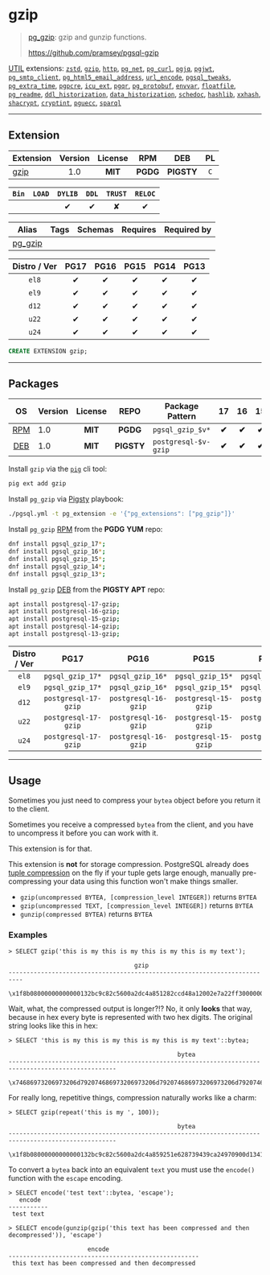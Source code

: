 # gzip


> [pg_gzip](https://github.com/pramsey/pgsql-gzip): gzip and gunzip functions.
>
> https://github.com/pramsey/pgsql-gzip





[UTIL](/util) extensions: [`zstd`](/zstd), [`gzip`](/gzip), [`http`](/http), [`pg_net`](/pg_net), [`pg_curl`](/pg_curl), [`pgjq`](/pgjq), [`pgjwt`](/pgjwt), [`pg_smtp_client`](/pg_smtp_client), [`pg_html5_email_address`](/pg_html5_email_address), [`url_encode`](/url_encode), [`pgsql_tweaks`](/pgsql_tweaks), [`pg_extra_time`](/pg_extra_time), [`pgpcre`](/pgpcre), [`icu_ext`](/icu_ext), [`pgqr`](/pgqr), [`pg_protobuf`](/pg_protobuf), [`envvar`](/envvar), [`floatfile`](/floatfile), [`pg_readme`](/pg_readme), [`ddl_historization`](/ddl_historization), [`data_historization`](/data_historization), [`schedoc`](/schedoc), [`hashlib`](/hashlib), [`xxhash`](/xxhash), [`shacrypt`](/shacrypt), [`cryptint`](/cryptint), [`pguecc`](/pguecc), [`sparql`](/sparql)


-------
## Extension


| Extension | Version | License | RPM | DEB | PL |
|-----------|:-------:|:-------:|:---:|:---:|:--:|
| [gzip](https://github.com/pramsey/pgsql-gzip) | 1.0 | **<span class="tcblue">MIT</span>** | **<span class="tccyan">PGDG</span>** | **<span class="tcwarn">PIGSTY</span>** | `C` |



| `Bin` | `LOAD` | `DYLIB` | `DDL` | `TRUST` | `RELOC` |
|:-----:|:------:|:-------:|:-----:|:-------:|:-------:|
|  |  | <span class="tcblue">✔</span> | <span class="tcblue">✔</span> | <span class="tcwarn">✘</span> | <span class="tcblue">✔</span> |



| Alias | Tags | Schemas | Requires | Required by |
|-------|------|---------|----------|-------------|
| [pg_gzip](/gzip) |  |  |  |  |



| Distro / Ver | PG17 | PG16 | PG15 | PG14 | PG13 |
|:------------:|:----:|:----:|:----:|:----:|:----:|
| `el8` | <span class="tcblue">✔</span> | <span class="tcblue">✔</span> | <span class="tcblue">✔</span> | <span class="tcblue">✔</span> | <span class="tcblue">✔</span> |
| `el9` | <span class="tcblue">✔</span> | <span class="tcblue">✔</span> | <span class="tcblue">✔</span> | <span class="tcblue">✔</span> | <span class="tcblue">✔</span> |
| `d12` | <span class="tcblue">✔</span> | <span class="tcblue">✔</span> | <span class="tcblue">✔</span> | <span class="tcblue">✔</span> | <span class="tcblue">✔</span> |
| `u22` | <span class="tcblue">✔</span> | <span class="tcblue">✔</span> | <span class="tcblue">✔</span> | <span class="tcblue">✔</span> | <span class="tcblue">✔</span> |
| `u24` | <span class="tcblue">✔</span> | <span class="tcblue">✔</span> | <span class="tcblue">✔</span> | <span class="tcblue">✔</span> | <span class="tcblue">✔</span> |





```sql
CREATE EXTENSION gzip;
```

-----------


## Packages


| OS | Version | License | REPO | Package Pattern | 17 | 16 | 15 | 14 | 13 | Dependency |
|:--:|---------|:-------:|:----:|-----------------|:--:|:--:|:--:|:--:|:--:|------------|
| [RPM](/rpm) | 1.0 | **<span class="tcblue">MIT</span>** | **<span class="tccyan">PGDG</span>** | `pgsql_gzip_$v*` | **<span class="tccyan">✔</span>** | **<span class="tccyan">✔</span>** | **<span class="tccyan">✔</span>** | **<span class="tccyan">✔</span>** | **<span class="tccyan">✔</span>** |  |
| [DEB](/deb) | 1.0 | **<span class="tcblue">MIT</span>** | **<span class="tcwarn">PIGSTY</span>** | `postgresql-$v-gzip` | **<span class="tccyan">✔</span>** | **<span class="tccyan">✔</span>** | **<span class="tccyan">✔</span>** | **<span class="tccyan">✔</span>** | **<span class="tccyan">✔</span>** |  |



Install `gzip` via the [`pig`](https://github.com/pgsty/pig) cli tool:

```bash
pig ext add gzip
```


Install `pg_gzip` via [Pigsty](https://pigsty.io/docs/pgext/usage/install/) playbook:

```bash
./pgsql.yml -t pg_extension -e '{"pg_extensions": ["pg_gzip"]}'
```


Install `pg_gzip` [RPM](/rpm) from the **<span class="tccyan">PGDG</span>** **YUM** repo:

```bash
dnf install pgsql_gzip_17*;
dnf install pgsql_gzip_16*;
dnf install pgsql_gzip_15*;
dnf install pgsql_gzip_14*;
dnf install pgsql_gzip_13*;
```


Install `pg_gzip` [DEB](/deb) from the **<span class="tcwarn">PIGSTY</span>** **APT** repo:

```bash
apt install postgresql-17-gzip;
apt install postgresql-16-gzip;
apt install postgresql-15-gzip;
apt install postgresql-14-gzip;
apt install postgresql-13-gzip;
```




| Distro / Ver | PG17 | PG16 | PG15 | PG14 | PG13 |
|:------------:|:----:|:----:|:----:|:----:|:----:|
| `el8` | `pgsql_gzip_17*` | `pgsql_gzip_16*` | `pgsql_gzip_15*` | `pgsql_gzip_14*` | `pgsql_gzip_13*` |
| `el9` | `pgsql_gzip_17*` | `pgsql_gzip_16*` | `pgsql_gzip_15*` | `pgsql_gzip_14*` | `pgsql_gzip_13*` |
| `d12` | `postgresql-17-gzip` | `postgresql-16-gzip` | `postgresql-15-gzip` | `postgresql-14-gzip` | `postgresql-13-gzip` |
| `u22` | `postgresql-17-gzip` | `postgresql-16-gzip` | `postgresql-15-gzip` | `postgresql-14-gzip` | `postgresql-13-gzip` |
| `u24` | `postgresql-17-gzip` | `postgresql-16-gzip` | `postgresql-15-gzip` | `postgresql-14-gzip` | `postgresql-13-gzip` |






--------

## Usage

Sometimes you just need to compress your `bytea` object before you return it to the client.

Sometimes you receive a compressed `bytea` from the client, and you have to uncompress it before you can work with it.

This extension is for that.

This extension is **not** for storage compression. PostgreSQL already does [tuple compression](https://www.postgresql.org/docs/current/storage-toast.html) on the fly if your tuple gets large enough, manually pre-compressing your data using this function won't make things smaller.


* `gzip(uncompressed BYTEA, [compression_level INTEGER])` returns `BYTEA`
* `gzip(uncompressed TEXT, [compression_level INTEGER])` returns `BYTEA`
* `gunzip(compressed BYTEA)` returns `BYTEA`


### Examples

    > SELECT gzip('this is my this is my this is my this is my text');

                                       gzip
    --------------------------------------------------------------------------
     \x1f8b08000000000000132bc9c82c5600a2dc4a851282ccd48a12002e7a22ff30000000

Wait, what, the compressed output is longer?!? No, it only **looks** that way, because in hex every byte is represented with two hex digits. The original string looks like this in hex:

    > SELECT 'this is my this is my this is my this is my text'::bytea;

                                                   bytea
    ----------------------------------------------------------------------------------------------------
     \x74686973206973206d792074686973206973206d792074686973206973206d792074686973206973206d792074657874

For really long, repetitive things, compression naturally works like a charm:

    > SELECT gzip(repeat('this is my ', 100));

                                                   bytea
    ----------------------------------------------------------------------------------------------------
     \x1f8b08000000000000132bc9c82c5600a2dc4a859251e628739439ca24970900d1341c5c4c040000

To convert a `bytea` back into an equivalent `text` you must use the `encode()` function with the `escape` encoding.

    > SELECT encode('test text'::bytea, 'escape');
       encode
    -----------
     test text

    > SELECT encode(gunzip(gzip('this text has been compressed and then decompressed')), 'escape')

                          encode
    -----------------------------------------------------
     this text has been compressed and then decompressed


